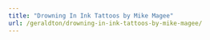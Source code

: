 ```yaml
---
title: "Drowning In Ink Tattoos by Mike Magee"
url: /geraldton/drowning-in-ink-tattoos-by-mike-magee/
---
```

